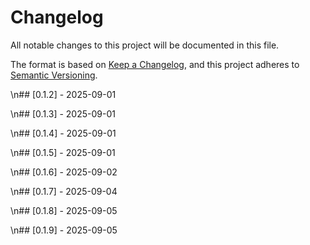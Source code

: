 # Changelog

All notable changes to this project will be documented in this file.

The format is based on [Keep a Changelog](https://keepachangelog.com/en/1.0.0/),
and this project adheres to [Semantic Versioning](https://semver.org/spec/v2.0.0.html).

\n## [0.1.2] - 2025-09-01


\n## [0.1.3] - 2025-09-01


\n## [0.1.4] - 2025-09-01


\n## [0.1.5] - 2025-09-01


\n## [0.1.6] - 2025-09-02


\n## [0.1.7] - 2025-09-04


\n## [0.1.8] - 2025-09-05


\n## [0.1.9] - 2025-09-05

